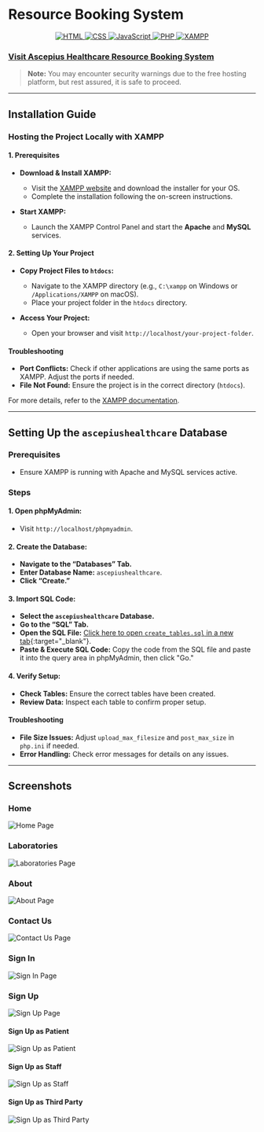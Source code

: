 # Resource Booking System

<div align="center">
    <a href="https://developer.mozilla.org/en-US/docs/Web/HTML">
        <img src="https://img.shields.io/badge/-HTML-E34F26?style=for-the-badge&logo=html5&logoColor=white" alt="HTML">
    </a>
    <a href="https://developer.mozilla.org/en-US/docs/Web/CSS">
        <img src="https://img.shields.io/badge/-CSS-1572B6?style=for-the-badge&logo=css3&logoColor=white" alt="CSS">
    </a>
    <a href="https://developer.mozilla.org/en-US/docs/Web/JavaScript">
        <img src="https://img.shields.io/badge/-JavaScript-F7DF1E?style=for-the-badge&logo=javascript&logoColor=black" alt="JavaScript">
    </a>
    <a href="https://www.php.net/">
        <img src="https://img.shields.io/badge/-PHP-777BB4?style=for-the-badge&logo=php&logoColor=white" alt="PHP">
    </a>
    <a href="https://www.apachefriends.org/index.html">
        <img src="https://img.shields.io/badge/-XAMPP-FE7A16?style=for-the-badge&logo=xampp&logoColor=white" alt="XAMPP">
    </a>
</div>

### [Visit Ascepius Healthcare Resource Booking System](http://ascepiushealthcare.infinityfreeapp.com/)
> **Note:** You may encounter security warnings due to the free hosting platform, but rest assured, it is safe to proceed.

---

## Installation Guide

### Hosting the Project Locally with XAMPP

#### 1. **Prerequisites**

- **Download & Install XAMPP:**
   - Visit the [XAMPP website](https://www.apachefriends.org/index.html) and download the installer for your OS.
   - Complete the installation following the on-screen instructions.

- **Start XAMPP:**
   - Launch the XAMPP Control Panel and start the **Apache** and **MySQL** services.

#### 2. **Setting Up Your Project**

- **Copy Project Files to `htdocs`:**
   - Navigate to the XAMPP directory (e.g., `C:\xampp` on Windows or `/Applications/XAMPP` on macOS).
   - Place your project folder in the `htdocs` directory.

- **Access Your Project:**
   - Open your browser and visit `http://localhost/your-project-folder`.

#### Troubleshooting

- **Port Conflicts:** Check if other applications are using the same ports as XAMPP. Adjust the ports if needed.
- **File Not Found:** Ensure the project is in the correct directory (`htdocs`).

For more details, refer to the [XAMPP documentation](https://www.apachefriends.org/faq_en.html).

---

## Setting Up the `ascepiushealthcare` Database

### Prerequisites

- Ensure XAMPP is running with Apache and MySQL services active.

### Steps

#### 1. **Open phpMyAdmin:**

- Visit `http://localhost/phpmyadmin`.

#### 2. **Create the Database:**

- **Navigate to the “Databases” Tab.**
- **Enter Database Name:** `ascepiushealthcare`.
- **Click “Create.”**

#### 3. **Import SQL Code:**

- **Select the `ascepiushealthcare` Database.**
- **Go to the “SQL” Tab.**
- **Open the SQL File:** [Click here to open `create_tables.sql` in a new tab](./database/final%20creation/create_tables.sql){:target="_blank"}.
- **Paste & Execute SQL Code:** Copy the code from the SQL file and paste it into the query area in phpMyAdmin, then click "Go."

#### 4. **Verify Setup:**

- **Check Tables:** Ensure the correct tables have been created.
- **Review Data:** Inspect each table to confirm proper setup.

#### Troubleshooting

- **File Size Issues:** Adjust `upload_max_filesize` and `post_max_size` in `php.ini` if needed.
- **Error Handling:** Check error messages for details on any issues.

---

## Screenshots

### Home
![Home Page](screenshots/WhatsApp%20Image%202024-08-18%20at%2017.00.41_73ad94b1.jpg)

### Laboratories
![Laboratories Page](screenshots/WhatsApp%20Image%202024-08-18%20at%2017.00.48_be2a1665.jpg)

### About
![About Page](screenshots/WhatsApp%20Image%202024-08-18%20at%2017.01.45_26b53ac3.jpg)

### Contact Us
![Contact Us Page](screenshots/WhatsApp%20Image%202024-08-18%20at%2017.02.24_5326d862.jpg)

### Sign In
![Sign In Page](screenshots/WhatsApp%20Image%202024-08-18%20at%2017.03.55_f7a2a495.jpg)

### Sign Up
![Sign Up Page](screenshots/WhatsApp%20Image%202024-08-18%20at%2017.03.57_7ff6eae0.jpg)

#### Sign Up as Patient
![Sign Up as Patient](screenshots/WhatsApp%20Image%202024-08-18%20at%2017.03.59_8d0e9a37.jpg)

#### Sign Up as Staff
![Sign Up as Staff](screenshots/WhatsApp%20Image%202024-08-18%20at%2017.04.00_8aed065d.jpg)

#### Sign Up as Third Party
![Sign Up as Third Party](screenshots/WhatsApp%20Image%202024-08-18%20at%2017.04.02_b80ff8dc.jpg)
